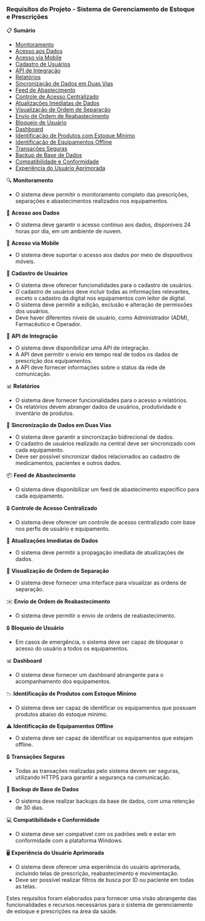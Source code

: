 ### Requisitos do Projeto - Sistema de Gerenciamento de Estoque e Prescrições

📋 **Sumário**

- [Monitoramento](#monitoramento)
- [Acesso aos Dados](#acesso-aos-dados)
- [Acesso via Mobile](#acesso-via-mobile)
- [Cadastro de Usuários](#cadastro-de-usuários)
- [API de Integração](#api-de-integração)
- [Relatórios](#relatórios)
- [Sincronização de Dados em Duas Vias](#sincronização-de-dados-em-duas-vias)
- [Feed de Abastecimento](#feed-de-abastecimento)
- [Controle de Acesso Centralizado](#controle-de-acesso-centralizado)
- [Atualizações Imediatas de Dados](#atualizações-imediatas-de-dados)
- [Visualização de Ordem de Separação](#visualização-de-ordem-de-separação)
- [Envio de Ordem de Reabastecimento](#envio-de-ordem-de-reabastecimento)
- [Bloqueio de Usuário](#bloqueio-de-usuário)
- [Dashboard](#dashboard)
- [Identificação de Produtos com Estoque Mínimo](#identificação-de-produtos-com-estoque-mínimo)
- [Identificação de Equipamentos Offline](#identificação-de-equipamentos-offline)
- [Transações Seguras](#transações-seguras)
- [Backup de Base de Dados](#backup-de-base-de-dados)
- [Compatibilidade e Conformidade](#compatibilidade-e-conformidade)
- [Experiência do Usuário Aprimorada](#experiência-do-usuário-aprimorada)

🔍 **Monitoramento** <a name="monitoramento"></a>

- O sistema deve permitir o monitoramento completo das prescrições, separações e abastecimentos realizados nos equipamentos.
  
🔑 **Acesso aos Dados** <a name="acesso-aos-dados"></a>

- O sistema deve garantir o acesso contínuo aos dados, disponíveis 24 horas por dia, em um ambiente de nuvem.
  
📱 **Acesso via Mobile** <a name="acesso-via-mobile"></a>

- O sistema deve suportar o acesso aos dados por meio de dispositivos móveis.
  
👤 **Cadastro de Usuários** <a name="cadastro-de-usuários"></a>

- O sistema deve oferecer funcionalidades para o cadastro de usuários.
- O cadastro de usuários deve incluir todas as informações relevantes, exceto o cadastro da digital nos equipamentos com leitor de digital.
- O sistema deve permitir a edição, exclusão e alteração de permissões dos usuários.
- Deve haver diferentes níveis de usuário, como Administrador (ADM), Farmacêutico e Operador.
  
🔌 **API de Integração** <a name="api-de-integração"></a>

- O sistema deve disponibilizar uma API de integração.
- A API deve permitir o envio em tempo real de todos os dados de prescrição dos equipamentos.
- A API deve fornecer informações sobre o status da rede de comunicação.
  
📊 **Relatórios** <a name="relatórios"></a>

- O sistema deve fornecer funcionalidades para o acesso a relatórios.
- Os relatórios devem abranger dados de usuários, produtividade e inventário de produtos.
  
🔄 **Sincronização de Dados em Duas Vias** <a name="sincronização-de-dados-em-duas-vias"></a>

- O sistema deve garantir a sincronização bidirecional de dados.
- O cadastro de usuários realizado na central deve ser sincronizado com cada equipamento.
- Deve ser possível sincronizar dados relacionados ao cadastro de medicamentos, pacientes e outros dados.
  
📦 **Feed de Abastecimento** <a name="feed-de-abastecimento"></a>

- O sistema deve disponibilizar um feed de abastecimento específico para cada equipamento.
  
🔒 **Controle de Acesso Centralizado** <a name="controle-de-acesso-centralizado"></a>

- O sistema deve oferecer um controle de acesso centralizado com base nos perfis de usuário e equipamento.
  
🔄 **Atualizações Imediatas de Dados** <a name="atualizações-imediatas-de-dados"></a>

- O sistema deve permitir a propagação imediata de atualizações de dados.
  
👀 **Visualização de Ordem de Separação** <a name="visualização-de-ordem-de-separação"></a>

- O sistema deve fornecer uma interface para visualizar as ordens de separação.
  
✉️ **Envio de Ordem de Reabastecimento** <a name="envio-de-ordem-de-reabastecimento"></a>

- O sistema deve permitir o envio de ordens de reabastecimento.
  
🔒 **Bloqueio de Usuário** <a name="bloqueio-de-usuário"></a>

- Em casos de emergência, o sistema deve ser capaz de bloquear o acesso do usuário a todos os equipamentos.
  
📊 **Dashboard** <a name="dashboard"></a>

- O sistema deve fornecer um dashboard abrangente para o acompanhamento dos equipamentos.
  
📉 **Identificação de Produtos com Estoque Mínimo** <a name="identificação-de-produtos-com-estoque-mínimo"></a>

- O sistema deve ser capaz de identificar os equipamentos que possuam produtos abaixo do estoque mínimo.
  
⚠️ **Identificação de Equipamentos Offline** <a name="identificação-de-equipamentos-offline"></a>

- O sistema deve ser capaz de identificar os equipamentos que estejam offline.
  
🔒 **Transações Seguras** <a name="transações-seguras"></a>

- Todas as transações realizadas pelo sistema devem ser seguras, utilizando HTTPS para garantir a segurança na comunicação.
  
💾 **Backup de Base de Dados** <a name="backup-de-base-de-dados"></a>

- O sistema deve realizar backups da base de dados, com uma retenção de 30 dias.
  
💻 **Compatibilidade e Conformidade** <a name="compatibilidade-e-conformidade"></a>

- O sistema deve ser compatível com os padrões web e estar em conformidade com a plataforma Windows.
  
🖥️ **Experiência do Usuário Aprimorada** <a name="experiência-do-usuário-aprimorada"></a>

- O sistema deve oferecer uma experiência do usuário aprimorada, incluindo telas de prescrição, reabastecimento e movimentação.
- Deve ser possível realizar filtros de busca por ID ou paciente em todas as telas.

Estes requisitos foram elaborados para fornecer uma visão abrangente das funcionalidades e recursos necessários para o sistema de gerenciamento de estoque e prescrições na área da saúde.
